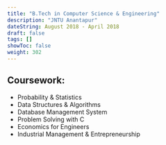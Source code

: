 ```yaml
---
title: "B.Tech in Computer Science & Engineering"
description: "JNTU Anantapur"
dateString: August 2018 - April 2018
draft: false
tags: []
showToc: false
weight: 302
--- 
```


## Coursework:
- Probability & Statistics
- Data Structures & Algorithms
- Database Management System
- Problem Solving with C
- Economics for Engineers
- Industrial Management & Entrepreneurship